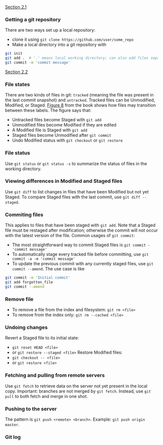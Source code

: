[Section 2.1](https://git-scm.com/book/en/v2/Git-Basics-Getting-a-Git-Repository)

### Getting a git repository
There are two ways set up a local repository:
  - clone it using `git clone https://github.com/user/some_repo`
  - Make a local directory into a git repository with
```bash
git init
git add .  # '.' means local working directory; can also add files separately
git commit -m 'commit message'
```

[Section 2.2](https://git-scm.com/book/en/v2/Git-Basics-Recording-Changes-to-the-Repository)

### File states
There are two kinds of files in git: `tracked` (meaning the file was present in the last commit snapshot) and `untracked`.
Tracked files can be Unmodified, Modified, or Staged. [Figure 8](https://git-scm.com/book/en/v2/images/lifecycle.png)
from the book shows how files may transition between these labels. The figure says that:
  - Untracked files become Staged with `git add`
  - Unmodified files become Modified if they are edited
  - A Modified file is Staged with `git add`
  - Staged files become Unmodified after `git commit`
  - Undo Modified status with `git checkout` or `git restore`


### File status
Use `git status` or `git status -s` to summarize the status of files in the working directory.

### Viewing differences in Modified and Staged files
Use `git diff` to list changes in files that have been Modified but not yet Staged.
To compare Staged files with the last commit, use `git diff --staged`.

### Commiting files
This applies to files that have been staged with `git add`. Note that a Staged file must be restaged after modification;
otherwise the commit will not occur with the latest version of the file. Common usages of `git commit`:
  - The most straightforward way to commit Staged files is `git commit - 'commit message'`
  - To automatically stage every tracked file before committing, use `git commit -a -m 'commit message'`
  - To update the previous commit with any currently staged files, use `git commit --amend`. The use case is like
```bash
git commit -m 'Initial commit'
git add forgotten_file
git commit --amend
```

### Remove file
  - To remove a file from the index and filesystem: `git rm <file>`
  - To remove from the index only: `git rm --cached <file>`

### Undoing changes
Revert a Staged file to its initial state:
  - `git reset HEAD <file>`
  - or `git restore --staged <file>`
Restore Modified files:
  - `git checkout -- <file>`
  - or `git restore <file>`

### Fetching and pulling from remote servers
Use `git fetch` to retrieve data on the server not yet present in the local copy. Important: branches are not merged by `git fetch`.
Instead, use `git pull` to both fetch and merge in one shot.

### Pushing to the server
The pattern is `git push <remote> <branch>`. Example: `git push origin master`.
### Git log
